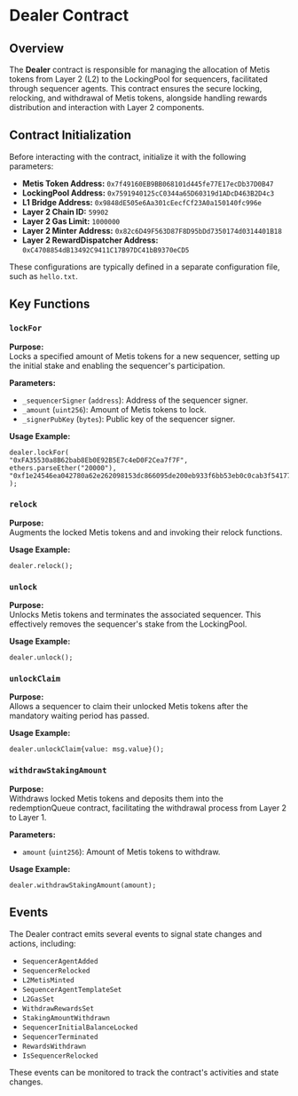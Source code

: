 # Dealer Contract

## Overview

The **Dealer** contract is responsible for managing the allocation of Metis tokens from Layer 2 (L2) to the LockingPool for sequencers, facilitated through sequencer agents. This contract ensures the secure locking, relocking, and withdrawal of Metis tokens, alongside handling rewards distribution and interaction with Layer 2 components.

## Contract Initialization

Before interacting with the contract, initialize it with the following parameters:

- **Metis Token Address:** `0x7f49160EB9BB068101d445fe77E17ecDb37D0B47`
- **LockingPool Address:** `0x7591940125cC0344a65D60319d1ADcD463B2D4c3`
- **L1 Bridge Address:** `0x9848dE505e6Aa301cEecfCf23A0a150140fc996e`
- **Layer 2 Chain ID:** `59902`
- **Layer 2 Gas Limit:** `1000000`
- **Layer 2 Minter Address:** `0x82c6D49F563D87F8D95bDd7350174d0314401B18`
- **Layer 2 RewardDispatcher Address:** `0xC4708854dB13492C9411C17B97DC41bB9370eCD5`

These configurations are typically defined in a separate configuration file, such as `hello.txt`.

## Key Functions

### `lockFor`

**Purpose:**  
Locks a specified amount of Metis tokens for a new sequencer, setting up the initial stake and enabling the sequencer's participation.

**Parameters:**
- `_sequencerSigner` (`address`): Address of the sequencer signer.
- `_amount` (`uint256`): Amount of Metis tokens to lock.
- `_signerPubKey` (`bytes`): Public key of the sequencer signer.

**Usage Example:**
```solidity
dealer.lockFor(
"0xFA35530a8B62bab8Eb0E92B5E7c4eD0F2Cea7f7F",
ethers.parseEther("20000"),
"0xf1e24546ea042780a62e262098153dc866095de200eb933f6bb53eb0c0cab3f5417798989deb7c552355835b9fcb00fe2ebcc777e3b427cf0355b75f67eeb247"
);
```


### `relock`

**Purpose:**  
Augments the locked Metis tokens and and invoking their relock functions.




**Usage Example:**
```solidity
dealer.relock();
```


### `unlock`

**Purpose:**  
Unlocks Metis tokens and terminates the associated sequencer. This effectively removes the sequencer's stake from the LockingPool.

**Usage Example:**
```solidity
dealer.unlock();
```


### `unlockClaim`

**Purpose:**  
Allows a sequencer to claim their unlocked Metis tokens after the mandatory waiting period has passed.

**Usage Example:**
```solidity
dealer.unlockClaim{value: msg.value}();
```


### `withdrawStakingAmount`

**Purpose:**  
Withdraws locked Metis tokens and deposits them into the redemptionQueue contract, facilitating the withdrawal process from Layer 2 to Layer 1.

**Parameters:**
- `amount` (`uint256`): Amount of Metis tokens to withdraw.

**Usage Example:**
```solidity
dealer.withdrawStakingAmount(amount);
```


## Events

The Dealer contract emits several events to signal state changes and actions, including:

- `SequencerAgentAdded`
- `SequencerRelocked`
- `L2MetisMinted`
- `SequencerAgentTemplateSet`
- `L2GasSet`
- `WithdrawRewardsSet`
- `StakingAmountWithdrawn`
- `SequencerInitialBalanceLocked`
- `SequencerTerminated`
- `RewardsWithdrawn`
- `IsSequencerRelocked`

These events can be monitored to track the contract's activities and state changes.
